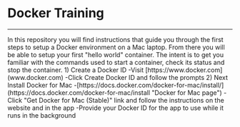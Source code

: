 # Docker Training
<hr>
In this repository you will find instructions that guide you through the first steps to setup a Docker environment on a Mac laptop. From there you will be able to setup your first "hello world" container. The intent is to get you familiar with the commands used to start a container, check its status and stop the container. 
1) Create a Docker ID
-Visit [https://www.docker.com](www.docker.com)
-Click Create Docker ID and follow the prompts
2) Next Install Docker for Mac
-[https://docs.docker.com/docker-for-mac/install/](https://docs.docker.com/docker-for-mac/install "Docker for Mac page")
-Click "Get Docker for Mac (Stable)" link and follow the instructions on the website and in the app
-Provide your Docker ID for the app to use while it runs in the background
